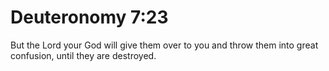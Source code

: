 # Deuteronomy 7:23

But the Lord your God will give them over to you and throw them into great confusion, until they are destroyed.

